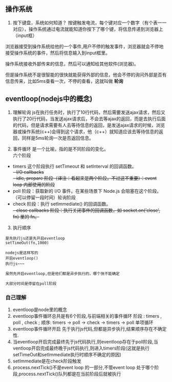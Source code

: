 ## 操作系统
1. 按下键盘，系统如何知道？
按键触发电流，每个键对应一个数字（有个表一一对应），操作系统通过电流就能知道你按下了哪个键，将信息传递到浏览器上（input框）  

浏览器接受到操作系统给他的一个事件,用户不停的触发事件，浏览器就会不停地接受操作系统的事件，然后将信息输入到input框里。  

操作系统接收外部传来的信息，然后可以通知给其他软件(浏览器)。

但是操作系统不是很智能的很快就能获得外部的信息，他会不停的询问外部是否有信息传来，比如5ms查看一次，不停的查看，这就叫做 **轮询**

## eventloop(nodejs中的概念)
1. 理解轮询
 js在执行任务时，执行了10行代码，然后需要发送ajax请求，然后又执行了20行代码，当发送ajax请求后，不会去等ajax的返回，而是去执行后面的代码，但是请求需要有人去等待信息的返回，是发送ajax请求的时候，浏览器或操作系统(c++)会得到这个请求，他（c++）就知道应该去等待信息的返回，同样是5ms轮询一次是否返回信息。

2. 事件循环
是一个比喻，指的是不同阶段的变化。  
六个阶段  
- timers 这个阶段执行 setTimeout 和 setInterval 的回调函数。  
~~- I/O  callbacks~~  
~~- idle, prepare 阶段（译注：看起来是两个阶段，不过这不重要）：event loop 内部使用的阶段~~
- poll 阶段：获取新的 I/O 事件。在某些场景下 Node.js 会阻塞在这个阶段。（可以停留一段时间）轮询阶段
- check 阶段：执行 setImmediate() 的回调函数。  
~~- close callbacks 阶段：执行关闭事件的回调函数，如 socket.on('close', fn) 里的 fn。~~

3. 执行顺序
```
是先执行js还是先开启eventloop   
setTimeOut(fn,1000)

nodejs是这样写的
开启eventloop()
执行js~~~

虽然先开启eventloop,但是他们都是异步执行的，哪个快不能确定

大部分时间是停留在poll阶段
```


### 自己理解

1. eventloop是node里的概念
2. eventloop事件循环总共是有6个阶段,与前端相关的事件循环 阶段 : timers , poll , check ; 顺序: timers -> poll -> check -> timers -> poll 单项循环
3. eventloop事件循环开启 先于执行js代码,但都是异步执行,结果顺序存在不确定性.
4. 当eventloop开启完成最终先于js代码执行,则eventloop存在于poll阶段,当ventloop开启完成最终晚于js代码执行,则进入timers阶段(这就是执行setTimeOut和setImmediate执行时顺序不确定的原因)
4. setImmediate是在check阶段触发
5. process.nextTick()不是event loop 的一部分,不管event loop 处于哪个阶段,process.nextTick()队列都是在当前阶段后就被执行
